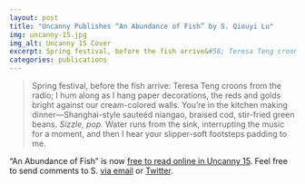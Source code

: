```yaml
---
layout: post
title: "Uncanny Publishes “An Abundance of Fish” by S. Qiouyi Lu"
img: uncanny-15.jpg
img_alt: Uncanny 15 Cover
excerpt: Spring festival, before the fish arrive&#58; Teresa Teng croons from the radio; I hum along as I hang paper decorations, the reds and golds bright against our cream&#45;colored walls.
categories: publications
---
```


> Spring festival, before the fish arrive: Teresa Teng croons from the radio; I hum along as I hang paper decorations, the reds and golds bright against our cream-colored walls. You’re in the kitchen making dinner—Shanghai-style sauteéd niangao, braised cod, stir-fried green beans. *Sizzle, pop.* Water runs from the sink, interrupting the music for a moment, and then I hear your slipper-soft footsteps padding to me.

“An Abundance of Fish” is now [free to read online in Uncanny 15](http://uncannymagazine.com/article/an-abundance-of-fish/). Feel free to send comments to S. [via email](mailto:s@qiouyi.lu) or [Twitter](http://twitter.com/sqiouyilu).